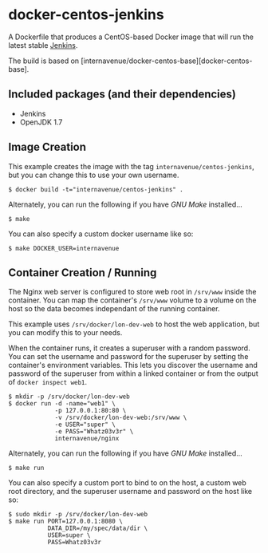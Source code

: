# docker-centos-jenkins

A Dockerfile that produces a CentOS-based Docker image that will run the latest stable [Jenkins][jenkins].

The build is based on [internavenue/docker-centos-base][docker-centos-base].

[Jenkins]: http://jenkins-ci.org/

## Included packages (and their dependencies)

* Jenkins
* OpenJDK 1.7

## Image Creation

This example creates the image with the tag `internavenue/centos-jenkins`, but you can
change this to use your own username.

```
$ docker build -t="internavenue/centos-jenkins" .
```

Alternately, you can run the following if you have *GNU Make* installed...

```
$ make
```

You can also specify a custom docker username like so:

```
$ make DOCKER_USER=internavenue
```

## Container Creation / Running

The Nginx web server is configured to store web root in `/srv/www` inside the container.
You can map the container's `/srv/www` volume to a volume on the host so the data
becomes independant of the running container.

This example uses `/srv/docker/lon-dev-web` to host the web application, but you can modify
this to your needs.

When the container runs, it creates a superuser with a random password.  You
can set the username and password for the superuser by setting the container's
environment variables.  This lets you discover the username and password of the
superuser from within a linked container or from the output of `docker inspect
web1`.

``` shell
$ mkdir -p /srv/docker/lon-dev-web
$ docker run -d -name="web1" \
             -p 127.0.0.1:80:80 \
             -v /srv/docker/lon-dev-web:/srv/www \
             -e USER="super" \
             -e PASS="Whatz03v3r" \
             internavenue/nginx
```

Alternately, you can run the following if you have *GNU Make* installed...

``` shell
$ make run
```

You can also specify a custom port to bind to on the host, a custom web root
directory, and the superuser username and password on the host like so:

``` shell
$ sudo mkdir -p /srv/docker/lon-dev-web
$ make run PORT=127.0.0.1:8080 \
           DATA_DIR=/my/spec/data/dir \
           USER=super \
           PASS=Whatz03v3r
```

